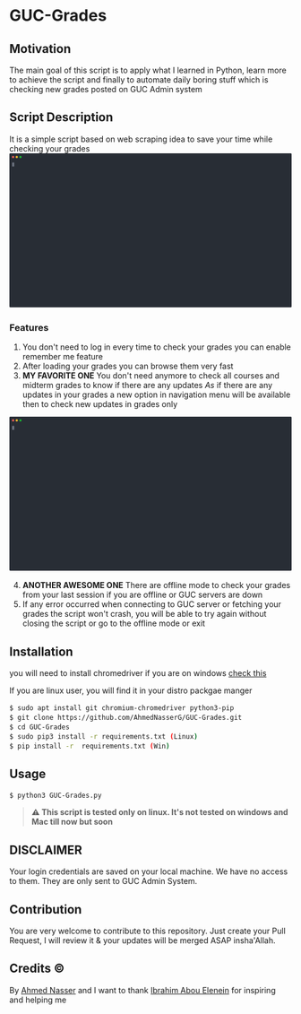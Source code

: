 # GUC-Grades

## Motivation
The main goal of this script is to apply what I learned in Python, learn more to achieve the script and finally to automate daily boring stuff which is checking new grades posted on GUC Admin system

## Script Description
It is a simple script based on web scraping idea to save your time while checking your grades
<img src="./SVGS/offline_mode.svg">

### Features
1. You don't need to log in every time to check your grades you can enable remember me feature
2. After loading your grades you can browse them very fast
3. **MY FAVORITE ONE** You don't need anymore to check all courses and midterm grades to know if there are any updates *As* if there are any updates in your grades a new option in navigation menu will be available then to check new updates in grades only 
<img src="./SVGS/grade_updates.svg">
   
4. **ANOTHER AWESOME ONE** There are offline mode to check your grades from your last session if you are offline or GUC servers are down
5. If any error occurred when connecting to GUC server or fetching your grades the script won't crash, you will be able to try again without closing the script or go to the offline mode or exit

## Installation
you will need to install chromedriver if you are on windows [check this](http://jonathansoma.com/lede/foundations-2018/classes/selenium/selenium-windows-install/)

If you are linux user, you will find it in your distro packgae manger 
```bash
$ sudo apt install git chromium-chromedriver python3-pip 
$ git clone https://github.com/AhmedNasserG/GUC-Grades.git
$ cd GUC-Grades
$ sudo pip3 install -r requirements.txt (Linux)
$ pip install -r  requirements.txt (Win)
```
## Usage

```
$ python3 GUC-Grades.py
```
> **⚠️ This script is tested only on linux. It's not tested on windows and Mac till now but soon**
## DISCLAIMER
Your login credentials are saved on your local machine. We have no access to them. They are only sent to GUC Admin System.

## Contribution
You are very welcome to contribute to this repository. Just create your Pull Request, I will review it & your updates will be merged ASAP insha'Allah.

## Credits ©
By [Ahmed Nasser](https://github.com/AhmedNasserG)
and I want to thank [Ibrahim Abou Elenein](https://github.com/aboueleyes) for inspiring and helping me 



